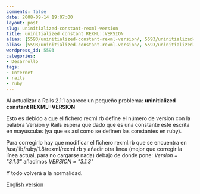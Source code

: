 ```yaml
---
comments: false
date: 2008-09-14 19:07:00
layout: post
slug: uninitialized-constant-rexml-version
title: uninitialized constant REXML::VERSION
alias: [5593/uninitialized-constant-rexml-version/, 5593/uninitialized-constant-rexml-version]
alias: [5593/uninitialized-constant-rexml-version/, 5593/uninitialized-constant-rexml-version]
wordpress_id: 5593
categories:
- Desarrollo
tags:
- Internet
- rails
- ruby
---
```


Al actualizar a Rails 2.1.1 aparece un pequeño problema: **uninitialized constant REXML::VERSION**





Esto es debido a que el fichero rexml.rb define el número de version con la palabra Version y Rails espera que dado que es una constante esté escrita en mayúsculas (ya que es así como se definen las constantes en ruby).





Para corregirlo hay que modificar el fichero rexml.rb que se encuentra en /usr/lib/ruby/1.8/rexml/rexml.rb  y añadir otra línea (mejor que corregir la línea actual, para no cargarse nada) debajo de donde pone: _Version = "3.1.3"_  añadimos _VERSION = "3.1.3"_




Y todo volverá a la normalidad.



[English version](http://blog.brightbox.co.uk/posts/uninitialized-constant-rexmlversion-with-rails-211-and-rails-22)
